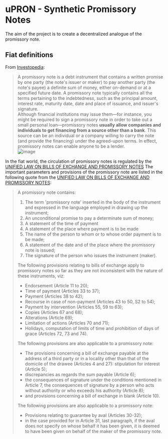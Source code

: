# uPRON - Synthetic Promissory Notes
The aim of the project is to create a decentralized analogue of the promissory note.<br>

## Fiat definitions
From [Investopedia](https://www.investopedia.com/terms/p/promissorynote.asp):
>A promissory note is a debt instrument that contains a written promise by one party (the note's issuer or maker) to pay another party (the note's payee) a definite sum of money, either on-demand or at a specified future date. A promissory note typically contains all the terms pertaining to the indebtedness, such as the principal amount, interest rate, maturity date, date and place of issuance, and issuer's signature.<br>
>Although financial institutions may issue them—for instance, you might be required to sign a promissory note in order to take out a small personal loan—promissory notes **usually allow companies and individuals to get financing from a source other than a bank**. This source can be an individual or a company willing to carry the note (and provide the financing) under the agreed-upon terms. In effect, promissory notes can enable anyone to be a lender.<br>
![image](https://user-images.githubusercontent.com/25432493/142755603-8b7ed6e7-971e-4c6c-9fce-484d53d7e043.png)

In the fiat world, the circulation of promissory notes is regulated by the [UNIFIED LAW ON BILLS OF EXCHANGE AND PROMISSORY NOTES](https://github.com/binomfx/uPRON/blob/main/UNIFORM_LAW_FOR_BILLS_OF_EXCHANGE_AND_PROMISSORY_NOTES)
The important parameters and provisions of the promissory note are listed in the following quote from the [UNIFIED LAW ON BILLS OF EXCHANGE AND PROMISSORY NOTES](https://github.com/binomfx/uPRON/blob/main/UNIFORM_LAW_FOR_BILLS_OF_EXCHANGE_AND_PROMISSORY_NOTES):
>A promissory note contains:
>1. The term 'promissory note' inserted in the body of the instrument and expressed in the language employed in drawing up the instrument;
>2. An unconditional promise to pay a determinate sum of money;
>3. A statement of the time of payment
>4. A statement of the place where payment is to be made
>5. The name of the person to whom or to whose order payment is to be made;
>6. A statement of the date and of the place where the promissory note is issued;
>7. The signature of the person who issues the instrument (maker).
>
>The following provisions relating to bills of exchange apply to promissory notes so far as they are not inconsistent with the nature of these instruments, viz:
>- Endorsement (Article 11 to 20);
>- Time of payment (Articles 33 to 37);
>- Payment (Articles 38 to 42);
>- Recourse in case of non-payment (Articles 43 to 50, S2 to 54);
>- Payment by intervention (Articles 55, 59 to 63);
>- Copies (Articles 67 and 68);
>- Alterations (Article 69);
>- Limitation of actions (Articles 70 and 71);
>- Holidays, computation of limits of time and prohibition of days of grace (Articles 72, 73 and 74).
>
>The following provisions are also applicable to a promissory note: 
>- The provisions concerning a bill of exchange payable at the address of a third party or in a locality other than that of the domicile of the drawee (Articles 4 and 27): stipulation for interest (Article 5); 
>- discrepancies as regards the sum payable (Article 6); 
>- the consequences of signature under the conditions mentioned in Article 7, the consequences of signature by a person who acts without authority or who exceeds his authority (Article 8); 
>- and provisions concerning a bill of exchange in blank (Article 10).
>
>The following provisions are also applicable to a promissory note: 
>- Provisions relating to guarantee by aval (Articles 30-32); 
>- in the case provided for in Article 31, last paragraph, if the aval does not specify on whose behalf it has been given, it is deemed to have been given on behalf of the maker of the promissory note.

## 
